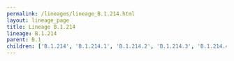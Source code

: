 ```yaml
---
permalink: /lineages/lineage_B.1.214.html
layout: lineage_page
title: Lineage B.1.214
lineage: B.1.214
parent: B.1
children: ['B.1.214', 'B.1.214.1', 'B.1.214.2', 'B.1.214.3', 'B.1.214.4']
---
```

